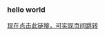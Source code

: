 ### hello world
[现在点击此链接，可实现页间跳转](http://blog.csdn.net/thither_shore/article/details/52185758/#Inter-Page)
